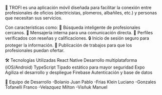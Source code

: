 📱 TROFI es una aplicación móvil diseñada para facilitar la conexión entre profesionales de oficios (electricistas, plomeros, albañiles, etc.) y personas que necesitan sus servicios. 

Con características como:
🚀 Búsqueda inteligente de profesionales cercanos.
💬 Mensajería interna para una comunicación directa.
📌 Perfiles verificados con reseñas y calificaciones.
🔒 Inicio de sesión seguro para proteger la información.
💼 Publicación de trabajos para que los profesionales puedan ofertar.

🛠️ Tecnologías Utilizadas
React Native	Desarrollo multiplataforma (iOS/Android)
TypeScript	Tipado estático para mayor seguridad
Expo	Agiliza el desarrollo y despliegue
Firebase	Autenticación y base de datos


👥 Equipo de Desarrollo
-Bolanio Juan Pablo
-Frias Klein Luciano
-Gonzales Tofanelli Franco
-Velazquez Milton
-Visñuk Manuel